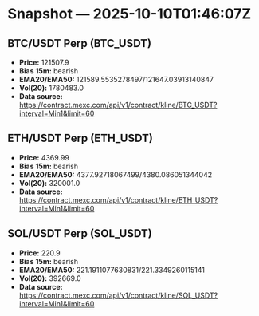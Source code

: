 # Snapshot — 2025-10-10T01:46:07Z

## BTC/USDT Perp (BTC_USDT)
- **Price:** 121507.9
- **Bias 15m:** bearish
- **EMA20/EMA50:** 121589.5535278497/121647.03913140847
- **Vol(20):** 1780483.0
- **Data source:** https://contract.mexc.com/api/v1/contract/kline/BTC_USDT?interval=Min1&limit=60

## ETH/USDT Perp (ETH_USDT)
- **Price:** 4369.99
- **Bias 15m:** bearish
- **EMA20/EMA50:** 4377.92718067499/4380.086051344042
- **Vol(20):** 320001.0
- **Data source:** https://contract.mexc.com/api/v1/contract/kline/ETH_USDT?interval=Min1&limit=60

## SOL/USDT Perp (SOL_USDT)
- **Price:** 220.9
- **Bias 15m:** bearish
- **EMA20/EMA50:** 221.1911077630831/221.3349260115141
- **Vol(20):** 392669.0
- **Data source:** https://contract.mexc.com/api/v1/contract/kline/SOL_USDT?interval=Min1&limit=60
